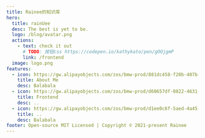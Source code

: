 ```yaml
---
title: Rainee的知识库
hero:
  title: rainUee
  desc: The best is yet to be.
  logo: /blog/avatar.png
  actions:
    - text: check it out
      # TODO: 按钮css https://codepen.io/kathykato/pen/gOOjgmP
      link: /frontend
  image: logo.png
features:
  - icon: https://gw.alipayobjects.com/zos/bmw-prod/881dc458-f20b-407b-947a-95104b5ec82b/k79dm8ih_w144_h144.png
    title: About Me
    desc: Balabala
  - icon: https://gw.alipayobjects.com/zos/bmw-prod/d60657df-0822-4631-9d7c-e7a869c2f21c/k79dmz3q_w126_h126.png
    title: Frontend
    desc: ..
  - icon: https://gw.alipayobjects.com/zos/bmw-prod/d1ee0c6f-5aed-4a45-a507-339a4bfe076c/k7bjsocq_w144_h144.png
    title: ..
    desc: Balabala
footer: Open-source MIT Licensed | Copyright © 2021-present Rainee
---
```

